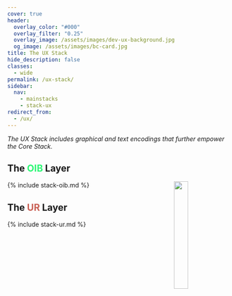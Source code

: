 ```yaml
---
cover: true
header:
  overlay_color: "#000"
  overlay_filter: "0.25"
  overlay_image: /assets/images/dev-ux-background.jpg
  og_image: /assets/images/bc-card.jpg
title: The UX Stack
hide_description: false
classes:
  - wide
permalink: /ux-stack/
sidebar:
  nav:
    - mainstacks
    - stack-ux
redirect_from:
  - /ux/
---
```


<i>The UX Stack includes graphical and text encodings that further empower the Core Stack.</i>

## The <font color="#2df775">OIB</font> Layer

<a href="/"><img src="https://developer.blockchaincommons.com/assets/images/bc-stack-ux.png" style="margin-left: 20px; float: right" width="25%"></a>{% include stack-oib.md %}

## The <font color="#c96055">UR</font> Layer

{% include stack-ur.md %}
